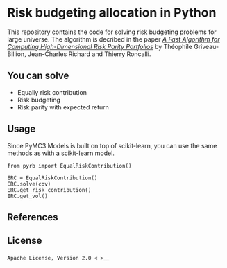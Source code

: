 Risk budgeting allocation in Python
================

This repository contains the code for solving risk budgeting problems for large universe. The algorithm is decribed in the paper  [*A Fast Algorithm for Computing High-Dimensional Risk Parity Portfolios*](https://papers.ssrn.com/sol3/papers.cfm?abstract_id=2325255) 
by Théophile Griveau-Billion, Jean-Charles Richard and Thierry Roncalli. 

You can solve
------------------

- Equally risk contribution
- Risk budgeting
- Risk parity with expected return


Usage
------------------
Since PyMC3 Models is built on top of scikit-learn, you can use the same methods as with a scikit-learn model.

    from pyrb import EqualRiskContribution()

    ERC = EqualRiskContribution()
    ERC.solve(cov)
    ERC.get_risk_contribution()
    ERC.get_vol()


References
------------------


License
------------------
`Apache License, Version 2.0 < >`__
